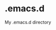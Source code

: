 <!-- SPDX-License-Identifier: CC-BY-SA-4.0 -->
<!-- Copyright 2014, Mattias Bengtsson <mattias.jc.bengtsson@gmail.com> -->

.emacs.d
========

My .emacs.d directory
